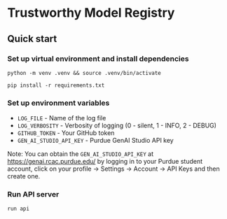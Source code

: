 # Trustworthy Model Registry

## Quick start
### Set up virtual environment and install dependencies
```python -m venv .venv && source .venv/bin/activate```

```pip install -r requirements.txt```

### Set up environment variables
- `LOG_FILE` - Name of the log file
- `LOG_VERBOSITY` - Verbosity of logging (0 - silent, 1 - INFO, 2 - DEBUG)
- `GITHUB_TOKEN` - Your GitHub token
- `GEN_AI_STUDIO_API_KEY` - Purdue GenAI Studio API key 

Note: You can obtain the `GEN_AI_STUDIO_API_KEY` at https://genai.rcac.purdue.edu/ by logging in to your Purdue student account, click on your profile -> Settings -> Account -> API Keys and then create one.

### Run API server

```run api```

